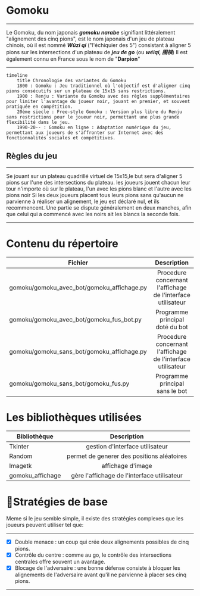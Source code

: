 # Gomoku
***
Le Gomoku, du nom japonais ***gomoku narabe*** signifiant littéralement "alignement des cinq pions", est le nom japonais d'un jeu de plateau chinois, où il est nommé ***Wǔzi qí*** ("l'échiquier des 5") consistant à aligner 5 pions sur les intersections d'un plateau de ***jeu de go*** (ou ***wéiqí, 围棋***)
Il est également connu en France sous le nom de "**Darpion**"
***
```mermaid
timeline
    title Chronologie des variantes du Gomoku
    1800 : Gomoku : Jeu traditionnel où l'objectif est d'aligner cinq pions consécutifs sur un plateau de 15x15 sans restrictions.
    1900 : Renju : Variante du Gomoku avec des règles supplémentaires pour limiter l'avantage du joueur noir, jouant en premier, et souvent pratiquée en compétition.
    20ème siecle : Free-style Gomoku : Version plus libre du Renju sans restrictions pour le joueur noir, permettant une plus grande flexibilité dans le jeu.
    1990-20-- : Gomoku en ligne : Adaptation numérique du jeu, permettant aux joueurs de s'affronter sur Internet avec des fonctionnalités sociales et compétitives.
```
## Règles du jeu
***
Se jouant sur un plateau quadrillé virtuel de 15x15,le but sera d'aligner 5 pions sur l'une des intersections du plateau. les joueurs jouent chacun leur tour n'importe où sur le plateau, l'un avec les pions blanc et l'autre avec les pions noir
Si les deux joueurs placent tous leurs pions sans qu'aucun ne parvienne à réaliser un alignement, le jeu est déclaré nul, et ils recommencent. Une partie se dispute généralement en deux manches, afin que celui qui a commencé avec les noirs ait les blancs la seconde fois.
***
# Contenu du répertoire

|**Fichier**                                    |**Description**                                                  |     
|---                                            |:-:                                                              |
|gomoku/gomoku_avec_bot/gomoku_affichage.py     | Procedure concernant l'affichage de l'interface utilisateur     |  
|gomoku/gomoku_avec_bot/gomoku_fus_bot.py       | Programme  principal doté du bot                                |    
|gomoku/gomoku_sans_bot/gomoku_affichage.py     | Procedure concernant l'affichage de l'interface utilisateur     |      
|gomoku/gomoku_sans_bot/gomoku_fus.py           | Programme principal sans le bot                                 |


# Les bibliothèques utilisées 

|**Bibliothèque**  |**Description**                              |     
|---               |:-:                                          |
|Tkinter           | gestion d'interface utilisateur             |  
|Random            | permet de generer des positions aléatoires  |    
|Imagetk           | affichage d'image                           |      
|gomoku_affichage  |gère l'affichage de l'interface utilisateur  |


# 🎯Stratégies de base
Meme si le jeu semble simple, il existe des stratégies complexes que les joueurs peuvent utiliser tel que:
***
- [x] Double menace : un coup qui crée deux alignements possibles de cinq pions.
- [x] Contrôle du centre : comme au go, le contrôle des intersections centrales offre souvent un avantage.
- [x] Blocage de l'adversaire : une bonne défense consiste à bloquer les alignements de l'adversaire avant
qu'il ne parvienne à placer ses cinq pions.
***
